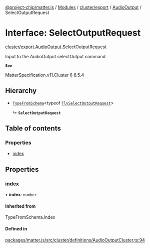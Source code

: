 [@project-chip/matter.js](../README.md) / [Modules](../modules.md) / [cluster/export](../modules/cluster_export.md) / [AudioOutput](../modules/cluster_export.AudioOutput.md) / SelectOutputRequest

# Interface: SelectOutputRequest

[cluster/export](../modules/cluster_export.md).[AudioOutput](../modules/cluster_export.AudioOutput.md).SelectOutputRequest

Input to the AudioOutput selectOutput command

**`See`**

MatterSpecification.v11.Cluster § 6.5.4

## Hierarchy

- [`TypeFromSchema`](../modules/tlv_export.md#typefromschema)\<typeof [`TlvSelectOutputRequest`](../modules/cluster_export.AudioOutput.md#tlvselectoutputrequest)\>

  ↳ **`SelectOutputRequest`**

## Table of contents

### Properties

- [index](cluster_export.AudioOutput.SelectOutputRequest.md#index)

## Properties

### index

• **index**: `number`

#### Inherited from

TypeFromSchema.index

#### Defined in

[packages/matter.js/src/cluster/definitions/AudioOutputCluster.ts:94](https://github.com/project-chip/matter.js/blob/558e12c94a201592c28c7bc0743705360b3e5ca6/packages/matter.js/src/cluster/definitions/AudioOutputCluster.ts#L94)
